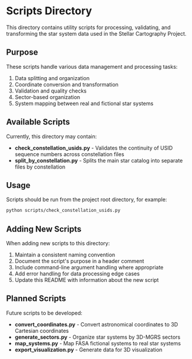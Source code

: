 # Scripts Directory

This directory contains utility scripts for processing, validating, and transforming the star system data used in the Stellar Cartography Project.

## Purpose

These scripts handle various data management and processing tasks:
1. Data splitting and organization
2. Coordinate conversion and transformation
3. Validation and quality checks
4. Sector-based organization
5. System mapping between real and fictional star systems

## Available Scripts

Currently, this directory may contain:

- **check_constellation_usids.py** - Validates the continuity of USID sequence numbers across constellation files
- **split_by_constellation.py** - Splits the main star catalog into separate files by constellation

## Usage

Scripts should be run from the project root directory, for example:

```bash
python scripts/check_constellation_usids.py
```

## Adding New Scripts

When adding new scripts to this directory:

1. Maintain a consistent naming convention
2. Document the script's purpose in a header comment
3. Include command-line argument handling where appropriate
4. Add error handling for data processing edge cases
5. Update this README with information about the new script

## Planned Scripts

Future scripts to be developed:

- **convert_coordinates.py** - Convert astronomical coordinates to 3D Cartesian coordinates
- **generate_sectors.py** - Organize star systems by 3D-MGRS sectors
- **map_systems.py** - Map FASA fictional systems to real star systems
- **export_visualization.py** - Generate data for 3D visualization 